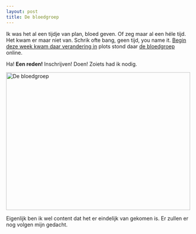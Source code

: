 ```yaml
---
layout: post
title: De bloedgroep
---
```

Ik was het al een tijdje van plan, bloed geven. Of zeg maar al een héle tijd. Het kwam er maar niet van. Schrik ofte bang, geen tijd, you name it. [Begin deze week kwam daar verandering in](http://twitter.com/Debloedgroep/status/2073494011) plots stond daar [de bloedgroep](http://www.debloedgroep.be/) online.

Ha! **Een reden!** Inschrijven! Doen! Zoiets had ik nodig.

<a href="http://www.flickr.com/photos/atog/3622546767/" title="De bloedgroep by atog, on Flickr"><img src="http://farm4.static.flickr.com/3395/3622546767_8d1f8673a5.jpg" width="500" height="375" alt="De bloedgroep" /></a>

Eigenlijk ben ik wel content dat het er eindelijk van gekomen is. Er zullen er nog volgen mijn gedacht.